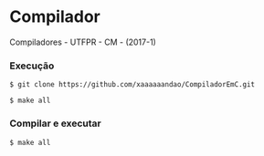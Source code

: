 # Compilador

Compiladores - UTFPR - CM - (2017-1)

### Execução

```
$ git clone https://github.com/xaaaaaandao/CompiladorEmC.git

$ make all
```

### Compilar e executar

```
$ make all
```
